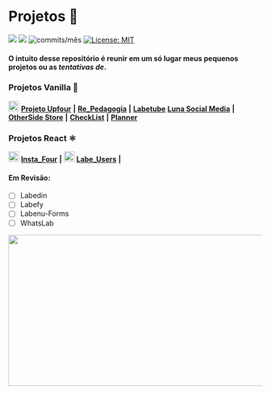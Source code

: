 # Projetos 🚧
<img src="https://img.shields.io/github/languages/count/Pereira-Araujo/Projetos?style=flat-square"/> <img src="https://img.shields.io/github/last-commit/Pereira-Araujo/Projetos?style=flat-square"/> <img alt="commits/mês" src="https://img.shields.io/github/commit-activity/m/Pereira-Araujo/Projetos?style=flat-square"/> [![License: MIT](https://img.shields.io/badge/License-MIT-yellow.svg)](https://opensource.org/licenses/MIT)

#### O intuito desse repositório é reunir em um só lugar meus pequenos projetos ou as *tentativas de*.


 ### Projetos Vanilla 🍦
<img height="21" src="https://img.shields.io/badge/CRIADOS%20EM-2020-orange.svg?style=flat-square" alt="CRIADOS EM 2020"> [**Projeto Upfour**](https://github.com/Pereira-Araujo/Projetos/tree/main/Projetos_Vanilla/projetoUpfour) **|** [**Re_Pedagogia**](https://github.com/Pereira-Araujo/Projetos/tree/main/Projetos_Vanilla/Re_Pedagogia) **|** [**Labetube**](https://github.com/Pereira-Araujo/Projetos/tree/main/Projetos_Vanilla/Labetube)
[**Luna Social Media**](https://github.com/Pereira-Araujo/Projetos/tree/main/Projetos_Vanilla/LunaSocialMedia) **|**  [**OtherSide Store**](https://github.com/Pereira-Araujo/Projetos/tree/main/Projetos_Vanilla/OtherSide_Store) **|** [**CheckList**](https://github.com/Pereira-Araujo/Projetos/tree/main/Projetos_Vanilla/CheckList) **|** [**Planner**](https://github.com/Pereira-Araujo/Projetos/tree/main/Projetos_Vanilla/planner)

### Projetos React ⚛️
<img height="21" src="https://img.shields.io/badge/CRIADOS%20EM-2020-blue.svg?style=flat-square" alt="CRIADOS EM 2020"/> [**Insta_Four**](https://github.com/Pereira-Araujo/Projetos/tree/main/Projetos_React/insta-four)  **|** <img height="21" src="https://img.shields.io/badge/CRIADOS%20EM-2021-blue.svg?style=flat-square" alt="CRIADOS EM 2021"/> [**Labe_Users**](https://github.com/Pereira-Araujo/Projetos/tree/main/Projetos_React/labe_users)  **|**


#### Em Revisão:

 - [ ] Labedin
 - [ ] Labefy
 - [ ] Labenu-Forms
 - [ ] WhatsLab
 <img width=600 height=300 src="https://codinginfinite.com/wp-content/uploads/2019/05/maxresdefault-1.jpg">





